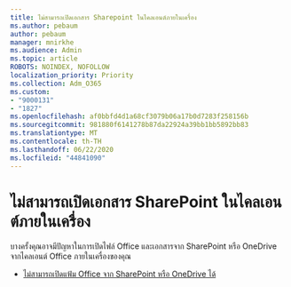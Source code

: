 ```yaml
---
title: ไม่สามารถเปิดเอกสาร Sharepoint ในไคลเอนต์ภายในเครื่อง
ms.author: pebaum
author: pebaum
manager: mnirkhe
ms.audience: Admin
ms.topic: article
ROBOTS: NOINDEX, NOFOLLOW
localization_priority: Priority
ms.collection: Adm_O365
ms.custom:
- "9000131"
- "1827"
ms.openlocfilehash: af0bbfd4d1a68cf3079b06a17b0d7283f258156b
ms.sourcegitcommit: 981880f6141278b87da22924a39bb1bb5892bb83
ms.translationtype: MT
ms.contentlocale: th-TH
ms.lasthandoff: 06/22/2020
ms.locfileid: "44841090"
---
```

# <a name="unable-to-open-sharepoint-documents-in-local-client"></a>ไม่สามารถเปิดเอกสาร SharePoint ในไคลเอนต์ภายในเครื่อง

บางครั้งคุณอาจมีปัญหาในการเปิดไฟล์ Office และเอกสารจาก SharePoint หรือ OneDrive จากไคลเอนต์ Office ภายในเครื่องของคุณ

- [ไม่สามารถเปิดแฟ้ม Office จาก SharePoint หรือ OneDrive ได้](https://docs.microsoft.com/sharepoint/troubleshoot/administration/cant-open-office-files)
